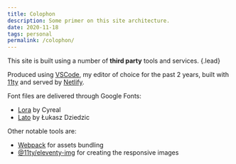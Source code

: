 ```yaml
---
title: Colophon
description: Some primer on this site architecture.
date: 2020-11-18
tags: personal
permalink: /colophon/
---
```


This site is built using a number of **third party** tools and services. {.lead}

Produced using [VSCode](https://code.visualstudio.com/), my editor of choice for the past 2 years, built with [11ty](https://www.11ty.dev/) and served by [Netlify](https://www.netlify.com/).

Font files are delivered through Google Fonts:

* [Lora](https://fonts.google.com/specimen/Lora) by Cyreal
* [Lato](https://fonts.google.com/specimen/Lato) by Łukasz Dziedzic

Other notable tools are:

* [Webpack](https://webpack.js.org/) for assets bundling
* [@11ty/eleventy-img](https://github.com/11ty/eleventy-img) for creating the responsive images
